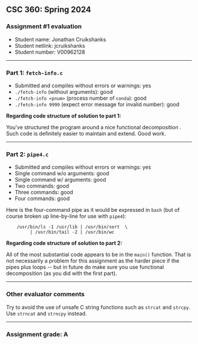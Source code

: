 ## CSC 360: Spring 2024

### Assignment #1 evaluation

* Student name: Jonathan Cruikshanks
* Student netlink: jcruikshanks
* Student number:  V00962128

---

### Part 1: `fetch-info.c`

* Submitted and compiles without errors or warnings: yes
* `./fetch-info` (without arguments): good
* `./fetch-info <pnum>` (process number of `conda`): good
* `./fetch-info 9999` (expect error message for invalid number): good


**Regarding code structure of solution to part 1:**

You've structured the program around a nice functional decomposition
. Such code is definitely easier to
maintain and extend. Good work.


---

### Part 2: `pipe4.c`

* Submitted and compiles without errors or warnings: yes
* Single command w/o arguments: good
* Single command w/ arguments: good
* Two commands: good
* Three commands: good
* Four commands: good

Here is the four-command pipe as it would be expressed in `bash` (but
of course broken up line-by-line for use with `pipe4`):
```
    /usr/bin/ls -1 /usr/lib | /usr/bin/sort  \
         | /usr/bin/tail -2 | /usr/bin/wc
```

**Regarding code structure of solution to part 2:**

All of the most substantial code appears to be in the `main()`
function. That is not necessarily a problem for this assignment as the
harder piece if the pipes plus loops -- but in future do make sure you
use functional decomposition (as you did with the first part).

---

### Other evaluator comments

Try to avoid the use of unsafe C string functions such as `strcat` and
`strcpy`. Use `strncat` and `strncpy` instead.

---

### Assignment grade: A


